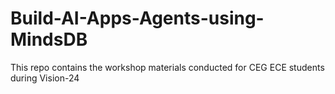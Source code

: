 # Build-AI-Apps-Agents-using-MindsDB
This repo contains the workshop materials conducted for CEG ECE students during Vision-24 
